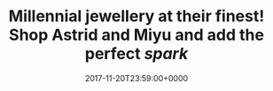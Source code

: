 ---
campaign-uuid: c-16dfd9f8-75c8-46a9-8ad2-c837676d3499
type: Offer
category: Fashion
date: 2017-11-20T23:59:00+0000
end-date: 2018-01-31T23:59:00+0000
disable-form: false
is_promoted: false
has_entry_page: false
extra-css: ""

logo-left-title: "Astrid and Miyu"
logo-left-href: "https://www.astridandmiyu.com/new-in"
logo-left-image: "astrid-logo.png"

banner-img: "astrid-main_image.jpg"
hero-header: "astridandmiyu_offer"
competition-description: "Astrid & Miyu is a young London based contemporary British jewellery brand, which embraces class and edge. Our pieces are unique yet versatile, edgy yet classic, glamorous yet subtle. We believe accessories should not overshadow the natural beauty of the woman wearing them."
hero-subheader: "We make beautifully 'crafted jewellery' that reflects the juxtaposition of class and edge which is at the core of London style."

title: "Millennial jewellery at their finest! Shop Astrid and Miyu and add the perfect *spark*"
bg-image-hero: ""
bg-image-first: ""
bg-image-second: ""

section1-content: >
    <p>0</p>
    <p>0</p>
    <p>0</p>

section2-content: >
    <p>0</p>
    <p>0</p>
    <p>0</p>

entry-title: 
terms-confirmation: >
    
entry-content: >
    <p>0</p>
    <p>0</p>

---